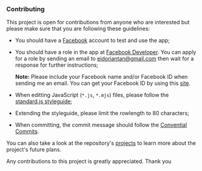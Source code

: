 
### Contributing
This project is open for contributions from anyone who are interested but please
make sure that you are following these guidelines:

 * You should have a [Facebook](https://facebook.com) account to test and use
   the app;

 * You should have a role in the app at
   [Facebook Developer](https://developer.facebook.com). You can apply for a
   role by sending an email to
   [eidoriantan@gmail.com](mailto:eidoriantan@gmail.com) then wait for a
   response for further instructions;

   **Note:** Please include your Facebook name and/or Facebook ID when sending
   me an email. You can get your Facebook ID by using this
   [site](https://findmyfbid.com/).

 * When editting JavaScript (`*.js`, `*.mjs`) files, please follow the
   [standard.js styleguide](https://standardjs.com/rules.html);

 * Extending the styleguide, please limit the rowlength to 80 characters;

 * When committing, the commit message should follow the
   [Convential Commits](https://www.conventionalcommits.org/en/v1.0.0/).

You can also take a look at the repository's
[projects](https://github.com/eidoriantan/messenger-translator/projects) to
learn more about the project's future plans.

Any contributions to this project is greatly appreciated. Thank you

